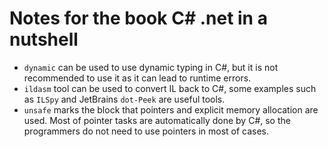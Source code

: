 # Notes for the book C# .net in a nutshell

- `dynamic` can be used to use dynamic typing in C#, but it is not recommended to use it as it can lead to runtime errors.
- `ildasm` tool can be used to convert IL back to C#, some examples such as `ILSpy` and JetBrains `dot-Peek` are useful tools. 
- `unsafe` marks the block that pointers and explicit memory allocation are used. Most of pointer tasks are automatically done by C#, so the programmers do not need to use pointers in most of cases.

